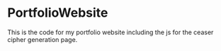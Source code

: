 # PortfolioWebsite

This is the code for my portfolio website including the js for the ceaser
cipher generation page.
